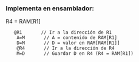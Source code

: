 ### Implementa en ensamblador:
R4 = RAM[R1]

````
   @R1       // Ir a la dirección de R1
    A=M       // A = contenido de RAM[R1]
    D=M       // D = valor en RAM[RAM[R1]]
    @R4       // Ir a la dirección de R4
    M=D       // Guardar D en R4 (R4 = RAM[R1])
